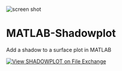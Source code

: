 ![screen shot](https://www.mathworks.com/matlabcentral/mlc-downloads/downloads/submissions/6400/versions/3/screenshot.jpg)
# MATLAB-Shadowplot
Add a shadow to a surface plot in MATLAB


[![View SHADOWPLOT on File Exchange](https://www.mathworks.com/matlabcentral/images/matlab-file-exchange.svg)](https://www.mathworks.com/matlabcentral/fileexchange/6400-shadowplot)
